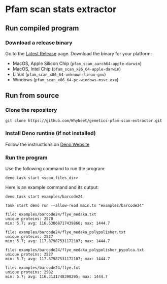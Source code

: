 # Pfam scan stats extractor
## Run compiled program
### Download a release binary
Go to the [Latest Release](https://github.com/WhyNeet/genetics-pfam-scan-extractor/releases/latest) page. Download the binary for your platform:
- MacOS, Apple Silicon Chip (`pfam_scan_aarch64-apple-darwin`)
- MacOS, Intel Chip (`pfam_scan_x86_64-apple-darwin`)
- Linux (`pfam_scan_x86_64-unknown-linux-gnu`)
- Windows (`pfam_scan_x86_64-pc-windows-msvc.exe`)
## Run from source
### Clone the repository
```shell
git clone https://github.com/WhyNeet/genetics-pfam-scan-extractor.git
```
### Install Deno runtine (if not installed)
Follow the instructions on [Deno Website](https://docs.deno.com/runtime/manual/getting_started/installation/)
### Run the program
Use the following command to run the program:
```shell
deno task start <scan_files_dir>
```
Here is an example command and its output:
```shell
deno task start examples/barcode24
```
```
Task start deno run --allow-read main.ts "examples/barcode24"

file: examples/barcode24/flye_medaka.txt
unique proteins: 2570
min: 5.7; avg: 116.63068717439866; max: 1444.7

file: examples/barcode24/flye_medaka_polypolisher.txt
unique proteins: 2527
min: 5.7; avg: 117.87987531172107; max: 1444.7

file: examples/barcode24/flye_medaka_polypolisher_pypolca.txt
unique proteins: 2527
min: 5.7; avg: 117.87987531172107; max: 1444.7

file: examples/barcode24/flye.txt
unique proteins: 2582
min: 5.7; avg: 116.3131748390295; max: 1444.7
```
